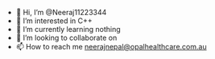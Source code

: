 - 👋 Hi, I’m @Neeraj11223344
- 👀 I’m interested in C++
- 🌱 I’m currently learning nothing
- 💞️ I’m looking to collaborate on 
- 📫 How to reach me neerajnepal@opalhealthcare.com.au

<!---
Neeraj11223344/Neeraj11223344 is a ✨ special ✨ repository because its `README.md` (this file) appears on your GitHub profile.
You can click the Preview link to take a look at your changes.
--->
